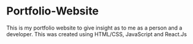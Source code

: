 # Portfolio-Website
This is my portfolio website to give insight as to me as a person and a developer. This was created using HTML/CSS, JavaScript and React.Js
